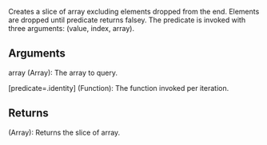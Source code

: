 Creates a slice of array excluding elements dropped from the end. Elements are dropped until predicate returns falsey. The predicate is invoked with three arguments: (value, index, array).


## Arguments
array (Array): The array to query.

[predicate=.identity] (Function): The function invoked per iteration.


## Returns

(Array): Returns the slice of array.
